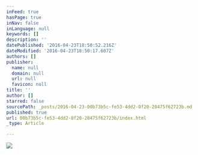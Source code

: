 ```yaml
---
inFeed: true
hasPage: true
inNav: false
inLanguage: null
keywords: []
description: ''
datePublished: '2016-04-23T18:50:52.216Z'
dateModified: '2016-04-23T18:50:17.607Z'
authors: []
publisher:
  name: null
  domain: null
  url: null
  favicon: null
title: ''
author: []
starred: false
sourcePath: _posts/2016-04-23-00b73b5c-fe53-4dd2-8f20-28475f62723b.md
published: true
url: 00b73b5c-fe53-4dd2-8f20-28475f62723b/index.html
_type: Article

---
```

![](https://the-grid-user-content.s3-us-west-2.amazonaws.com/f3d2784a-1355-4dcc-8891-df857dd1e60d.jpg)